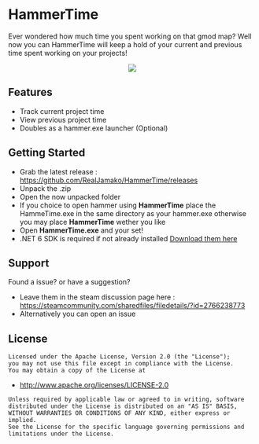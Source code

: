 # HammerTime
Ever wondered how much time you spent working on that gmod map? Well now you can HammerTime will keep a hold of your current and previous time spent working on your projects!
<p align="center">
    <image src="img/hammetime-cropped.png">
</p>

## Features
- Track current project time
- View previous project time
- Doubles as a hammer.exe launcher (Optional)

## Getting Started
- Grab the latest release : https://github.com/RealJamako/HammerTime/releases
- Unpack the .zip
- Open the now unpacked folder
- If you choice to open hammer using **HammerTime** place the HammeTime.exe in the same directory as your hammer.exe otherwise you may place **HammerTime** wether you like
- Open **HammerTime.exe** and your set!
- .NET 6 SDK is required if not already installed [Download them here](https://dotnet.microsoft.com/en-us/download/dotnet/thank-you/sdk-6.0.200-windows-x64-installer)

## Support
Found a issue? or have a suggestion?
- Leave them in the steam discussion page here : https://steamcommunity.com/sharedfiles/filedetails/?id=2766238773
- Alternatively you can open an issue

## License
``` 
Licensed under the Apache License, Version 2.0 (the "License");
you may not use this file except in compliance with the License.
You may obtain a copy of the License at
```
-  http://www.apache.org/licenses/LICENSE-2.0

```
Unless required by applicable law or agreed to in writing, software
distributed under the License is distributed on an "AS IS" BASIS,
WITHOUT WARRANTIES OR CONDITIONS OF ANY KIND, either express or implied.
See the License for the specific language governing permissions and
limitations under the License.
```
